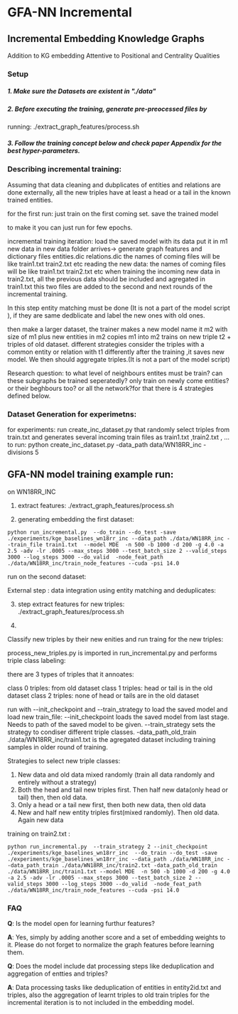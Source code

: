 # GFA-NN Incremental
## Incremental Embedding Knowledge Graphs 

Addition to KG embedding Attentive to Positional and Centrality Qualities


### Setup

##### 1.  Make sure the Datasets are existent in "./data"

##### 2. Before executing the training, generate pre-preocessed files by
   running: ./extract_graph_features/process.sh

##### 3. Follow the training concept below and check paper Appendix for the best hyper-parameters.


### Describing incremental training:

Assuming that data cleaning and dubplicates of entities and relations are done externally, all the new triples have at least a head or a tail in the known trained entities.


for the first run:
just train on the first coming set.
save the trained model

to make it you can just run for few epochs.

incremental training iteration:
 load the saved model with its data put it in m1
 new data in new data folder arrives-> generate graph features and dictionary files entities.dic relations.dic 
 the names of coming files will be like train1.txt train2.txt etc
reading the new data:
 the names of coming files will be like train1.txt train2.txt etc
 when training the incoming new data in train2.txt, all the previous data should be included and agregated in train1.txt
 this two files are added to the second and next rounds of the incremental training.

In this step entity matching must be done (It is not a part of the model script ), if they are same dedblicate and label the new ones with old ones.

then make a larger dataset, the trainer makes a new model name it m2 with size of m1 plus new entities in m2
copies m1 into m2
trains on new triple t2 + triples of old dataset. different strategies consider the triples with a common entity or relation with t1 differently
after the training ,it saves new model.
We then should aggregate triples.(It is not a part of the model script)  


Research question: 
 to what level of neighbours entites must be train?
 can these subgraphs be trained seperatedly? 
 only train on newly come entities? or their beghbours too? or all the network?for that there is 4 strategies defined below. 



### Dataset Generation for experimetns:
for experiments: run create_inc_dataset.py that randomly select triples from train.txt and generates several incoming train files as train1.txt ,train2.txt , ...
to run: python  create_inc_dataset.py  -data_path data/WN18RR_inc -divisions 5


## GFA-NN model training example run:

on WN18RR_INC


1. extract features:
./extract_graph_features/process.sh


2. generating embedding the first dataset:

```
python run_incremental.py  --do_train --do_test -save ./experiments/kge_baselines_wn18rr_inc --data_path ./data/WN18RR_inc --train_file train1.txt  --model MDE  -n 500 -b 1000 -d 200 -g 4.0 -a 2.5 -adv -lr .0005 --max_steps 3000 --test_batch_size 2 --valid_steps 3000 --log_steps 3000 --do_valid  -node_feat_path ./data/WN18RR_inc/train_node_features --cuda -psi 14.0
```

run on the second dataset:

External step : data integration using entity matching and deduplicates: 


3. step extract features for new triples:
./extract_graph_features/process.sh

4. 

Classify new triples by their new enities and run traing for the new triples:

process_new_triples.py is imported in run_incremental.py and performs triple class labeling:

there are 3 types of triples that it annoates:

class 0 triples: from old dataset
class 1 triples: head or tail is in the old dataset
class 2 triples: none of head or tails are in the old dataset

run with --init_checkpoint and --train_strategy to load the saved model and load new train_file:
--init_checkpoint loads the saved model from last stage. Needs to path of the saved model to be given.
--train_strategy sets the strategy to condiser different triple classes.
-data_path_old_train ./data/WN18RR_inc/train1.txt  is the agregated dataset including training samples in older round of training.

Strategies to select new triple classes:
1. New data and old data mixed randomly (train all data randomly and entirely without a strategy) 
2. Both the head and tail new triples first. Then half new data(only head or tail) then, then old data. 
3. Only a head or a tail new first, then both new data, then old data
4. New and half new entity triples first(mixed randomly). Then old data. Again new data

training on train2.txt :

```
python run_incremental.py  --train_strategy 2 --init_checkpoint ./experiments/kge_baselines_wn18rr_inc  --do_train --do_test -save ./experiments/kge_baselines_wn18rr_inc --data_path ./data/WN18RR_inc --data_path_train ./data/WN18RR_inc/train2.txt -data_path_old_train ./data/WN18RR_inc/train1.txt --model MDE  -n 500 -b 1000 -d 200 -g 4.0 -a 2.5 -adv -lr .0005 --max_steps 3000 --test_batch_size 2 --valid_steps 3000 --log_steps 3000 --do_valid  -node_feat_path ./data/WN18RR_inc/train_node_features --cuda -psi 14.0
```
 

### FAQ 
<strong>Q</strong>: Is the model open for learning furthur features? 

<strong>A</strong>: Yes, simply by adding another score and a set of embedding weights to it. Please do not forget to normalize the graph features before learning them.

<strong>Q</strong>: Does the model include dat processing steps like deduplication and aggregation of entties and triples?

<strong>A</strong>: Data processing tasks like deduplication of entities in entity2id.txt and triples, also the aggregation of learnt triples to old train triples for the incremental iteration is to not included in the embedding model.

